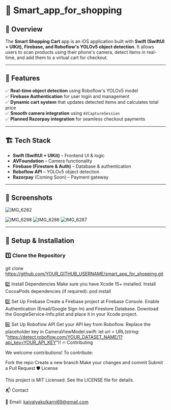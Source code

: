 
# 🛒 Smart_app_for_shopping  

## 📌 Overview  
The **Smart Shopping Cart** app is an iOS application built with **Swift (SwiftUI + UIKit), Firebase, and Roboflow's YOLOv5 object detection**. It allows users to scan products using their phone's camera, detect items in real-time, and add them to a virtual cart for checkout.

---

## 🚀 Features  
✅ **Real-time object detection** using Roboflow's YOLOv5 model  
✅ **Firebase Authentication** for user login and management  
✅ **Dynamic cart system** that updates detected items and calculates total price  
✅ **Smooth camera integration** using `AVCaptureSession`  
✅ **Planned Razorpay integration** for seamless checkout payments  

---

## 🏗 Tech Stack  
- **Swift (SwiftUI + UIKit)** – Frontend UI & logic  
- **AVFoundation** – Camera functionality  
- **Firebase (Firestore & Auth)** – Database & authentication  
- **Roboflow API** – YOLOv5 object detection  
- **Razorpay** (Coming Soon) – Payment gateway  

---

## 📸 Screenshots  
![IMG_6282](https://github.com/user-attachments/assets/c4c14eb5-281f-47bc-a931-c1c8a14a8949)

 ![IMG_6298](https://github.com/user-attachments/assets/af9cd0e0-9b83-4898-bd1b-202a8c1853ea)
 ![IMG_6286](https://github.com/user-attachments/assets/059d7d88-4505-4401-90b7-9ff0704a67a0)
 ![IMG_6287](https://github.com/user-attachments/assets/31679245-164a-40cd-9bb3-db8dbba1d87a)




---

## 🔧 Setup & Installation  

### 1️⃣ **Clone the Repository**  

git clone https://github.com/YOUR_GITHUB_USERNAME/smart_app_for_shopping.git

2️⃣ Install Dependencies
Make sure you have Xcode 15+ installed.
Install CocoaPods dependencies (if required):
pod install

3️⃣ Set Up Firebase
Create a Firebase project at Firebase Console.
Enable Authentication (Email/Google Sign-In) and Firestore Database.
Download the GoogleService-Info.plist and place it in your Xcode project.

4️⃣ Set Up Roboflow API
Get your API key from Roboflow.
Replace the placeholder key in CameraViewModel.swift:
let url = URL(string: "https://detect.roboflow.com/YOUR_DATASET_NAME/1?api_key=YOUR_API_KEY")!
🔥 Contributing

We welcome contributions! To contribute:

Fork the repo
Create a new branch
Make your changes and commit
Submit a Pull Request
🛡 License

This project is MIT Licensed. See the LICENSE file for details.

📬 Contact

📧 Email: kaivalyakulkarni69@gmail.com

